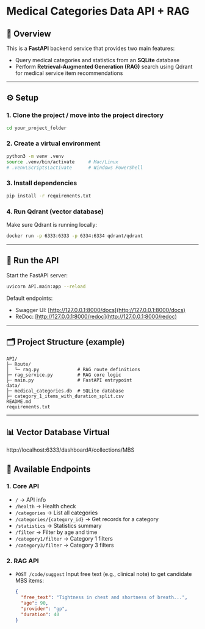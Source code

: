 # Medical Categories Data API + RAG

## 📌 Overview

This is a **FastAPI** backend service that provides two main features:

- Query medical categories and statistics from an **SQLite** database
- Perform **Retrieval-Augmented Generation (RAG)** search using Qdrant for medical service item recommendations

---

## ⚙️ Setup

### 1. Clone the project / move into the project directory

```bash
cd your_project_folder
```

### 2. Create a virtual environment

```bash
python3 -m venv .venv
source .venv/bin/activate     # Mac/Linux
# .venv\Scripts\activate      # Windows PowerShell
```

### 3. Install dependencies

```bash
pip install -r requirements.txt
```

### 4. Run Qdrant (vector database)

Make sure Qdrant is running locally:

```bash
docker run -p 6333:6333 -p 6334:6334 qdrant/qdrant
```

---

## 🚀 Run the API

Start the FastAPI server:

```bash
uvicorn API.main:app --reload
```

Default endpoints:

- Swagger UI: [http://127.0.0.1:8000/docs](http://127.0.0.1:8000/docs)
- ReDoc: [http://127.0.0.1:8000/redoc](http://127.0.0.1:8000/redoc)

---

## 🗂️ Project Structure (example)

```
API/
├─ Route/
│  └─ rag.py              # RAG route definitions
├─ rag_service.py         # RAG core logic
├─ main.py                # FastAPI entrypoint
data/
├─ medical_categories.db  # SQLite database
├─ category_1_items_with_duration_split.csv
README.md
requirements.txt
```

---

## 📊 Vector Database Virtual

http://localhost:6333/dashboard#/collections/MBS

## 📖 Available Endpoints

### 1. Core API

- `/` → API info
- `/health` → Health check
- `/categories` → List all categories
- `/categories/{category_id}` → Get records for a category
- `/statistics` → Statistics summary
- `/filter` → Filter by age and time
- `/category1/filter` → Category 1 filters
- `/category3/filter` → Category 3 filters

### 2. RAG API

- `POST /code/suggest`
  Input free text (e.g., clinical note) to get candidate MBS items:

  ```json
  {
    "free_text": "Tightness in chest and shortness of breath...",
    "age": 90,
    "provider": "gp",
    "duration": 40
  }
  ```

